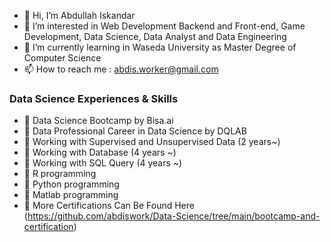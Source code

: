 - 👋 Hi, I’m Abdullah Iskandar
- 👀 I’m interested in Web Development Backend and Front-end, Game Development, Data Science, Data Analyst and Data Engineering
- 🌱 I’m currently learning in Waseda University as Master Degree of Computer Science
- 📫 How to reach me : abdis.worker@gmail.com


###  Data Science Experiences & Skills
- 💼 Data Science Bootcamp by Bisa.ai
- 💼 Data Professional Career in Data Science by DQLAB
- 💼 Working with Supervised and Unsupervised Data (2 years~)
- 💼 Working with Database (4 years ~)
- 💼 Working with SQL Query (4 years ~)
- 📖 R programming
- 📖 Python programming
- 📖 Matlab programming
- 👀 More Certifications Can Be Found Here (https://github.com/abdiswork/Data-Science/tree/main/bootcamp-and-certification) 


<!--- Thank You --->
